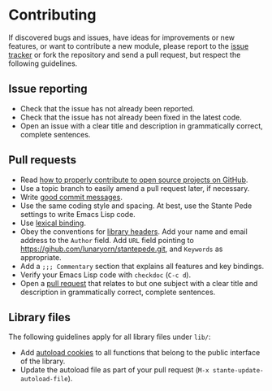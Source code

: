 Contributing
============

If discovered bugs and issues, have ideas for improvements or new features, or
want to contribute a new module, please report to the [issue tracker][1] or fork
the repository and send a pull request, but respect the following guidelines.

Issue reporting
---------------

* Check that the issue has not already been reported.
* Check that the issue has not already been fixed in the latest code.
* Open an issue with a clear title and description in grammatically correct,
  complete sentences.

Pull requests
-------------

* Read [how to properly contribute to open source projects on GitHub][2].
* Use a topic branch to easily amend a pull request later, if necessary.
* Write [good commit messages][3].
* Use the same coding style and spacing.  At best, use the Stante Pede settings
  to write Emacs Lisp code.
* Use [lexical binding][4].
* Obey the conventions for [library headers][5].  Add your name and email
  address to the ``Author`` field.  Add ``URL`` field pointing to
  https://gihub.com/lunaryorn/stantepede.git, and ``Keywords`` as appropriate.
* Add a `;;; Commentary` section that explains all features and key bindings.
* Verify your Emacs Lisp code with `checkdoc` (`C-c d`).
* Open a [pull request][6] that relates to but one subject with a clear title
  and description in grammatically correct, complete sentences.

Library files
-------------

The following guidelines apply for all library files under `lib/`:

* Add [autoload cookies][7] to all functions that belong to the public interface
  of the library.
* Update the autoload file as part of your pull request (`M-x
  stante-update-autoload-file`).


[1]: https://github.com/lunaryorn/stante-pede/issues
[2]: http://gun.io/blog/how-to-github-fork-branch-and-pull-request
[3]: http://tbaggery.com/2008/04/19/a-note-about-git-commit-messages.html
[4]: http://www.gnu.org/software/emacs/manual/html_node/elisp/Lexical-Binding.html
[5]: http://www.gnu.org/software/emacs/manual/html_node/elisp/Library-Headers.html
[6]: https://help.github.com/articles/using-pull-requests
[7]: http://www.gnu.org/software/emacs/manual/html_node/elisp/Autoload.html
